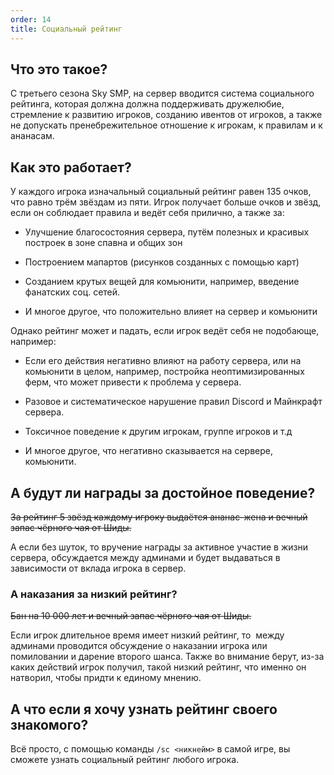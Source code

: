 ```yaml
---
order: 14
title: Социальный рейтинг
---
```


## Что это такое?

С третьего сезона Sky SMP, на сервер вводится система социального рейтинга, которая должна должна поддерживать дружелюбие, стремление к развитию игроков, созданию ивентов от игроков, а также не допускать пренебрежительное отношение к игрокам, к правилам и к ананасам.

## Как это работает?

У каждого игрока изначальный социальный рейтинг равен 135 очков, что равно трём звёздам из пяти. Игрок получает больше очков и звёзд, если он соблюдает правила и ведёт себя прилично, а также за:

-  Улучшение благосостояния сервера, путём полезных и красивых построек в зоне спавна и общих зон

-  Построением мапартов (рисунков созданных с помощью карт)

-  Созданием крутых вещей для комьюнити, например, введение фанатских соц. сетей.

-  И многое другое, что положительно влияет на сервер и комьюнити

Однако рейтинг может и падать, если игрок ведёт себя не подобающе, например:

-  Если его действия негативно влияют на работу сервера, или на комьюнити в целом, например, постройка неоптимизированных ферм, что может привести к проблема у сервера.

-  Разовое и систематическое нарушение правил Discord и Майнкрафт сервера.

-  Токсичное поведение к другим игрокам, группе игроков и т.д

-  И многое другое, что негативно сказывается на сервере, комьюнити.

## А будут ли награды за достойное поведение?

~~За рейтинг 5 звёзд каждому игроку выдаётся ананас-жена и вечный запас чёрного чая от Шиды.~~

А если без шуток, то вручение награды за активное участие в жизни сервера, обсуждается между админами и будет выдаваться в зависимости от вклада игрока в сервер.

### А наказания за низкий рейтинг?

~~Бан на 10 000 лет и вечный запас чёрного чая от Шиды.~~

Если игрок длительное время имеет низкий рейтинг, то  между админами проводится обсуждение о наказании игрока или помиловании и дарение второго шанса. Также во внимание берут, из-за каких действий игрок получил, такой низкий рейтинг, что именно он натворил, чтобы придти к единому мнению.

## А что если я хочу узнать рейтинг своего знакомого?

Всё просто, с помощью команды `/sc <никнейм>` в самой игре, вы сможете узнать социальный рейтинг любого игрока.